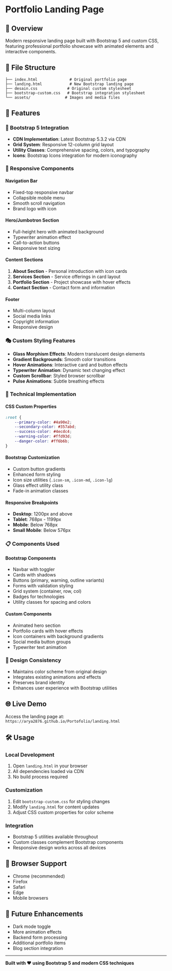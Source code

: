 # Portfolio Landing Page

## 🎯 Overview
Modern responsive landing page built with Bootstrap 5 and custom CSS, featuring professional portfolio showcase with animated elements and interactive components.

## 📁 File Structure
```
├── index.html              # Original portfolio page
├── landing.html            # New Bootstrap landing page
├── desain.css             # Original custom stylesheet
├── bootstrap-custom.css   # Bootstrap integration stylesheet
└── assets/               # Images and media files
```

## 🚀 Features

### 🎨 Bootstrap 5 Integration
- **CDN Implementation**: Latest Bootstrap 5.3.2 via CDN
- **Grid System**: Responsive 12-column grid layout
- **Utility Classes**: Comprehensive spacing, colors, and typography
- **Icons**: Bootstrap Icons integration for modern iconography

### 📱 Responsive Components

#### Navigation Bar
- Fixed-top responsive navbar
- Collapsible mobile menu
- Smooth scroll navigation
- Brand logo with icon

#### Hero/Jumbotron Section
- Full-height hero with animated background
- Typewriter animation effect
- Call-to-action buttons
- Responsive text sizing

#### Content Sections
1. **About Section** - Personal introduction with icon cards
2. **Services Section** - Service offerings in card layout
3. **Portfolio Section** - Project showcase with hover effects
4. **Contact Section** - Contact form and information

#### Footer
- Multi-column layout
- Social media links
- Copyright information
- Responsive design

### 🎭 Custom Styling Features
- **Glass Morphism Effects**: Modern translucent design elements
- **Gradient Backgrounds**: Smooth color transitions
- **Hover Animations**: Interactive card and button effects
- **Typewriter Animation**: Dynamic text changing effect
- **Custom Scrollbar**: Styled browser scrollbar
- **Pulse Animations**: Subtle breathing effects

### 🔧 Technical Implementation

#### CSS Custom Properties
```css
:root {
    --primary-color: #4a90e2;
    --secondary-color: #357abd;
    --success-color: #4ecdc4;
    --warning-color: #ffd93d;
    --danger-color: #ff6b6b;
}
```

#### Bootstrap Customization
- Custom button gradients
- Enhanced form styling
- Icon size utilities (`.icon-sm`, `.icon-md`, `.icon-lg`)
- Glass effect utility class
- Fade-in animation classes

#### Responsive Breakpoints
- **Desktop**: 1200px and above
- **Tablet**: 768px - 1199px
- **Mobile**: Below 768px
- **Small Mobile**: Below 576px

### 📋 Components Used

#### Bootstrap Components
- Navbar with toggler
- Cards with shadows
- Buttons (primary, warning, outline variants)
- Forms with validation styling
- Grid system (container, row, col)
- Badges for technologies
- Utility classes for spacing and colors

#### Custom Components
- Animated hero section
- Portfolio cards with hover effects
- Icon containers with background gradients
- Social media button groups
- Typewriter text animation

### 🎨 Design Consistency
- Maintains color scheme from original design
- Integrates existing animations and effects
- Preserves brand identity
- Enhances user experience with Bootstrap utilities

## 🌐 Live Demo
Access the landing page at: `https://arya2876.github.io/Portofolio/landing.html`

## 🛠️ Usage

### Local Development
1. Open `landing.html` in your browser
2. All dependencies loaded via CDN
3. No build process required

### Customization
1. Edit `bootstrap-custom.css` for styling changes
2. Modify `landing.html` for content updates
3. Adjust CSS custom properties for color scheme

### Integration
- Bootstrap 5 utilities available throughout
- Custom classes complement Bootstrap components
- Responsive design works across all devices

## 📱 Browser Support
- Chrome (recommended)
- Firefox
- Safari
- Edge
- Mobile browsers

## 🔮 Future Enhancements
- Dark mode toggle
- More animation effects
- Backend form processing
- Additional portfolio items
- Blog section integration

---
**Built with ❤️ using Bootstrap 5 and modern CSS techniques**